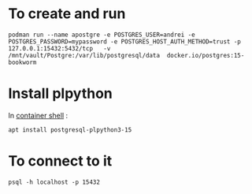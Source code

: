 To create and run
=================

    podman run --name apostgre -e POSTGRES_USER=andrei -e POSTGRES_PASSWORD=mypassword -e POSTGRES_HOST_AUTH_METHOD=trust -p 127.0.0.1:15432:5432/tcp   -v /mnt/vault/Postgre:/var/lib/postgresql/data  docker.io/postgres:15-bookworm

Install plpython
================

In [container shell](get-shell.md) :

    apt install postgresql-plpython3-15 




To connect to it
================

    psql -h localhost -p 15432
